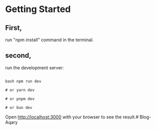 
# Getting Started 

## First,

 run "npm install" command in the terminal. 
 
 ## second,
 
  run the development server: 
  
  ```
  
  bash npm run dev 
  
  # or yarn dev 
  
  # or pnpm dev 
  
  # or bun dev 
  
  ``` 
  
  Open [http://localhost:3000](http://localhost:3000) with your browser to see the result.#   B l o g - A q a r y  
 